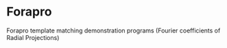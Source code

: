 Forapro
=======

Forapro template matching demonstration programs (Fourier coefficients of Radial Projections)
